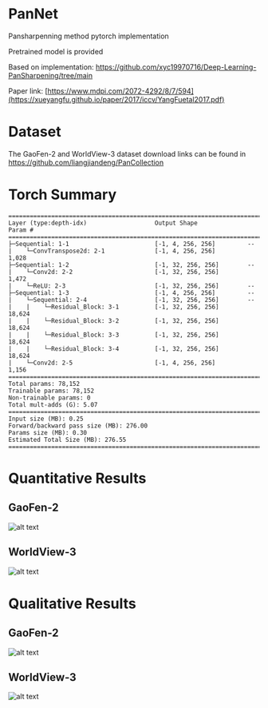 # PanNet

Pansharpenning method pytorch implementation

Pretrained model is provided

Based on implementation: https://github.com/xyc19970716/Deep-Learning-PanSharpening/tree/main

Paper link: [https://www.mdpi.com/2072-4292/8/7/594](https://xueyangfu.github.io/paper/2017/iccv/YangFuetal2017.pdf)

# Dataset

The GaoFen-2 and WorldView-3 dataset download links can be found in https://github.com/liangjiandeng/PanCollection

# Torch Summary

```
==========================================================================================
Layer (type:depth-idx)                   Output Shape              Param #
==========================================================================================
├─Sequential: 1-1                        [-1, 4, 256, 256]         --
|    └─ConvTranspose2d: 2-1              [-1, 4, 256, 256]         1,028
├─Sequential: 1-2                        [-1, 32, 256, 256]        --
|    └─Conv2d: 2-2                       [-1, 32, 256, 256]        1,472
|    └─ReLU: 2-3                         [-1, 32, 256, 256]        --
├─Sequential: 1-3                        [-1, 4, 256, 256]         --
|    └─Sequential: 2-4                   [-1, 32, 256, 256]        --
|    |    └─Residual_Block: 3-1          [-1, 32, 256, 256]        18,624
|    |    └─Residual_Block: 3-2          [-1, 32, 256, 256]        18,624
|    |    └─Residual_Block: 3-3          [-1, 32, 256, 256]        18,624
|    |    └─Residual_Block: 3-4          [-1, 32, 256, 256]        18,624
|    └─Conv2d: 2-5                       [-1, 4, 256, 256]         1,156
==========================================================================================
Total params: 78,152
Trainable params: 78,152
Non-trainable params: 0
Total mult-adds (G): 5.07
==========================================================================================
Input size (MB): 0.25
Forward/backward pass size (MB): 276.00
Params size (MB): 0.30
Estimated Total Size (MB): 276.55
==========================================================================================
```
# Quantitative Results
## GaoFen-2

![alt text](https://github.com/nickdndndn/PanNet/blob/main/results/Figures.png?raw=true)


## WorldView-3

![alt text](https://github.com/nickdndndn/PanNet/blob/main/results/Figures_WV3.png?raw=true)

# Qualitative Results
## GaoFen-2

![alt text](https://github.com/nickdndndn/PanNet/blob/main/results/Images.png?raw=true)

## WorldView-3

![alt text](https://github.com/nickdndndn/PanNet/blob/main/results_WV3/Images.png?raw=true)

